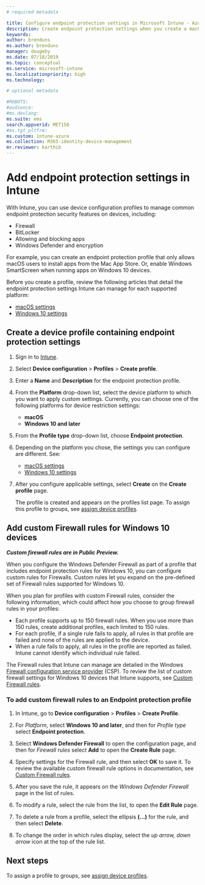 ```yaml
---
# required metadata

title: Configure endpoint protection settings in Microsoft Intune - Azure | Microsoft Docs
description: Create endpoint protection settings when you create a macOS or Windows 10 device profile in Microsoft Intune.
keywords:
author: brenduns
ms.author: brenduns
manager: dougeby
ms.date: 07/18/2019
ms.topic: conceptual
ms.service: microsoft-intune
ms.localizationpriority: high
ms.technology:

# optional metadata

#ROBOTS:
#audience:
#ms.devlang:
ms.suite: ems
search.appverid: MET150
#ms.tgt_pltfrm:
ms.custom: intune-azure
ms.collection: M365-identity-device-management
mr.reviewer: karthib
---
```

# Add endpoint protection settings in Intune  

With Intune, you can use device configuration profiles to manage common endpoint protection security features on devices, including:  
- Firewall   
- BitLocker  
- Allowing and blocking apps  
- Windows Defender and encryption  

For example, you can create an endpoint protection profile that only allows macOS users to install apps from the Mac App Store. Or, enable Windows SmartScreen when running apps on Windows 10 devices.  

Before you create a profile, review the following articles that detail the endpoint protection settings Intune can manage for each supported platform:  
   - [macOS settings](endpoint-protection-macos.md)  
   - [Windows 10 settings](endpoint-protection-windows-10.md)  

## Create a device profile containing endpoint protection settings  

1. Sign in to [Intune](https://go.microsoft.com/fwlink/?linkid=2090973).  
3. Select **Device configuration** > **Profiles** > **Create profile**.  
4. Enter a **Name** and **Description** for the endpoint protection profile.  
5. From the **Platform** drop-down list, select the device platform to which you want to apply custom settings. Currently, you can choose one of the following platforms for device restriction settings:  
   - **macOS**  
   - **Windows 10 and later**  
6. From the **Profile type** drop-down list, choose **Endpoint protection**.  
7. Depending on the platform you chose, the settings you can configure are different. See:  
   - [macOS settings](endpoint-protection-macos.md)  
   - [Windows 10 settings](endpoint-protection-windows-10.md)  

8. After you configure applicable settings, select **Create** on the **Create profile** page.  

   The profile is created and appears on the profiles list page. To assign this profile to groups, see [assign device profiles](device-profile-assign.md).  

## Add custom Firewall rules for Windows 10 devices  
***Custom firewall rules are in Public Preview.***  

When you configure the Windows Defender Firewall as part of a profile that includes endpoint protection rules for Windows 10, you can configure custom rules for Firewalls. Custom rules let you expand on the pre-defined set of Firewall rules supported for Windows 10.  

When you plan for profiles with custom Firewall rules, consider the following information, which could affect how you choose to group firewall rules in your profiles:  
- Each profile supports up to 150 firewall rules. When you use more than 150 rules, create additional profiles, each limited to 150 rules.  
- For each profile, if a single rule fails to apply, all rules in that profile are failed and none of the rules are applied to the device.  
- When a rule fails to apply, all rules in the profile are reported as failed. Intune cannot identify which individual rule failed.  

The Firewall rules that Intune can manage are detailed in the Windows [Firewall configuration service provider]( https://docs.microsoft.com/windows/client-management/mdm/firewall-csp) (CSP). To review the list of custom firewall settings for Windows 10 devices that Intune supports, see [Custom Firewall rules](endpoint-protection-windows-10.md#firewall-rules).  

### To add custom firewall rules to an Endpoint protection profile  

1. In Intune, go to **Device configuration** > **Profiles** > **Create Profile**.  

2. For *Platform*, select **Windows 10 and later**, and then for *Profile type* select **Endpoint protection**.  

3. Select **Windows Defender Firewall** to open the configuration page, and then for *Firewall rules* select **Add** to open the **Create Rule** page.  

4. Specify settings for the Firewall rule, and then select **OK** to save it. To review the available custom firewall rule options in documentation, see [Custom Firewall rules](endpoint-protection-windows-10.md#firewall-rules).  

5. After you save the rule, it appears on the *Windows Defender Firewall* page in the list of rules.  

6. To modify a rule, select the rule from the list, to open the **Edit Rule** page.  

7. To delete a rule from a profile, select the ellipsis **(…)** for the rule, and then select **Delete**.  

8. To change the order in which rules display, select the *up arrow, down arrow* icon at the top of the rule list.  


## Next steps  

To assign a profile to groups, see [assign device profiles](device-profile-assign.md).  
